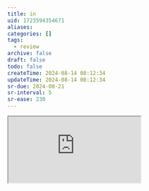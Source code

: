 ```yaml
---
title: in
uid: 1723594354671
aliases:
categories: []
tags:
  - review
archive: false
draft: false
todo: false
createTime: 2024-08-14 08:12:34
updateTime: 2024-08-14 08:12:34
sr-due: 2024-08-21
sr-interval: 5
sr-ease: 230
---
```


<iframe
  class="iframe_full"
  src="https://dict.youdao.com/result?word=in&lang=en"
>
</iframe>
